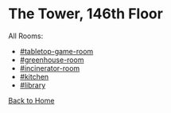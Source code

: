 # The Tower, 146th Floor

All Rooms:
* [#tabletop-game-room](https://astrea49.github.io/PD-Season-1-Archive/146thFloor/Danganronpa_%20Prospective%20Despair%20-%20The%20Tower%2C%20146th%20Floor%20(KG)%20-%20tabletop-game-room%20%5B800752152846532659%5D.html)
* [#greenhouse-room](https://astrea49.github.io/PD-Season-1-Archive/146thFloor/Danganronpa_%20Prospective%20Despair%20-%20The%20Tower%2C%20146th%20Floor%20(KG)%20-%20greenhouse-room%20%5B800754961171611719%5D.html)
* [#incinerator-room](https://astrea49.github.io/PD-Season-1-Archive/146thFloor/Danganronpa_%20Prospective%20Despair%20-%20The%20Tower%2C%20146th%20Floor%20(KG)%20-%20incinerator-room%20%5B800753470276894772%5D.html)
* [#kitchen](https://astrea49.github.io/PD-Season-1-Archive/146thFloor/Danganronpa_%20Prospective%20Despair%20-%20The%20Tower%2C%20146th%20Floor%20(KG)%20-%20kitchen%20%5B800752982508961832%5D.html)
* [#library](https://astrea49.github.io/PD-Season-1-Archive/146thFloor/Danganronpa_%20Prospective%20Despair%20-%20The%20Tower%2C%20146th%20Floor%20(KG)%20-%20library%20%5B800751811992485899%5D.html)

[Back to Home](https://astrea49.github.io/PD-Season-1-Archive/)